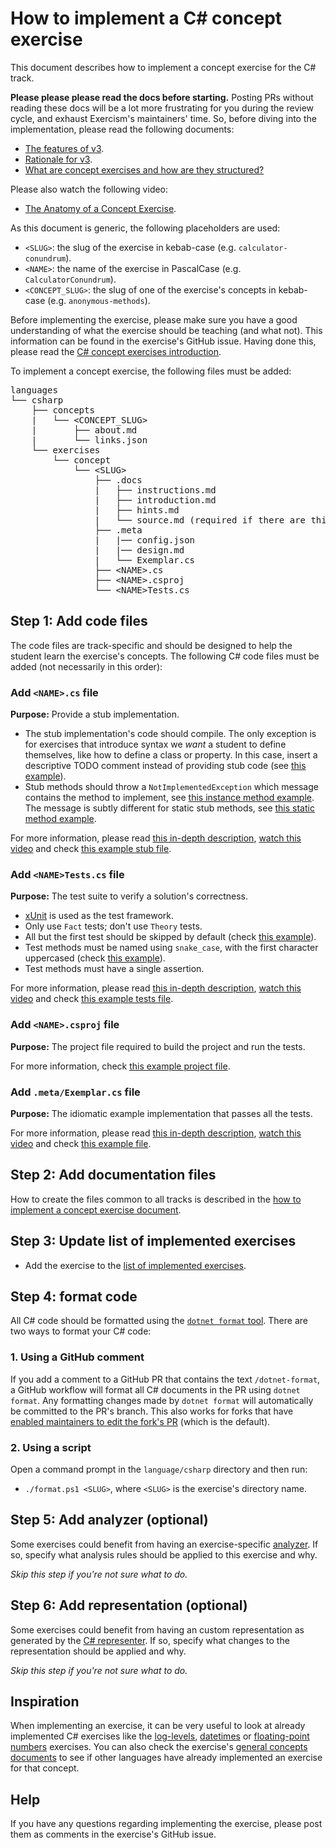 # How to implement a C# concept exercise

This document describes how to implement a concept exercise for the C# track.

**Please please please read the docs before starting.** Posting PRs without reading these docs will be a lot more frustrating for you during the review cycle, and exhaust Exercism's maintainers' time. So, before diving into the implementation, please read the following documents:

- [The features of v3][docs-features-of-v3].
- [Rationale for v3][docs-rationale-for-v3].
- [What are concept exercises and how are they structured?][docs-concept-exercises]

Please also watch the following video:

- [The Anatomy of a Concept Exercise][anatomy-of-a-concept-exercise].

As this document is generic, the following placeholders are used:

- `<SLUG>`: the slug of the exercise in kebab-case (e.g. `calculator-conundrum`).
- `<NAME>`: the name of the exercise in PascalCase (e.g. `CalculatorConundrum`).
- `<CONCEPT_SLUG>`: the slug of one of the exercise's concepts in kebab-case (e.g. `anonymous-methods`).

Before implementing the exercise, please make sure you have a good understanding of what the exercise should be teaching (and what not). This information can be found in the exercise's GitHub issue. Having done this, please read the [C# concept exercises introduction][concept-exercises].

To implement a concept exercise, the following files must be added:

<pre>
languages
└── csharp
    ├── concepts
    |   └── &lt;CONCEPT_SLUG&gt;
    |       ├── about.md
    |       └── links.json
    └── exercises
        └── concept
            └── &lt;SLUG&gt;
                ├── .docs
                |   ├── instructions.md
                |   ├── introduction.md
                |   ├── hints.md
                |   └── source.md (required if there are third-party sources)
                ├── .meta
                |   |── config.json
                |   |── design.md
                |   └── Exemplar.cs
                ├── &lt;NAME&gt;.cs
                ├── &lt;NAME&gt;.csproj
                └── &lt;NAME&gt;Tests.cs
</pre>

## Step 1: Add code files

The code files are track-specific and should be designed to help the student learn the exercise's concepts. The following C# code files must be added (not necessarily in this order):

### Add `<NAME>.cs` file

**Purpose:** Provide a stub implementation.

- The stub implementation's code should compile. The only exception is for exercises that introduce syntax we _want_ a student to define themselves, like how to define a class or property. In this case, insert a descriptive TODO comment instead of providing stub code (see [this example][todo]).
- Stub methods should throw a `NotImplementedException` which message contains the method to implement, see [this instance method example][not-implemented]. The message is subtly different for static stub methods, see [this static method example][not-implemented-static].

For more information, please read [this in-depth description][stub-file], [watch this video][video-stub-file] and check [this example stub file][example-stub-file].

### Add `<NAME>Tests.cs` file

**Purpose:** The test suite to verify a solution's correctness.

- [xUnit][xunit] is used as the test framework.
- Only use `Fact` tests; don't use `Theory` tests.
- All but the first test should be skipped by default (check [this example][skip-fact]).
- Test methods must be named using `snake_case`, with the first character uppercased (check [this example][test-name]).
- Test methods must have a single assertion.

For more information, please read [this in-depth description][tests-file], [watch this video][video-tests-file] and check [this example tests file][example-tests-file].

### Add `<NAME>.csproj` file

**Purpose:** The project file required to build the project and run the tests.

For more information, check [this example project file][example-project-file].

### Add `.meta/Exemplar.cs` file

**Purpose:** The idiomatic example implementation that passes all the tests.

For more information, please read [this in-depth description][example-file], [watch this video][video-example-file] and check [this example file][example-example-file].

## Step 2: Add documentation files

How to create the files common to all tracks is described in the [how to implement a concept exercise document][how-to-implement-a-concept-exercise].

## Step 3: Update list of implemented exercises

- Add the exercise to the [list of implemented exercises][implemented-exercises].

## Step 4: format code

All C# code should be formatted using the [`dotnet format` tool][dotnet-format]. There are two ways to format your C# code:

### 1. Using a GitHub comment

If you add a comment to a GitHub PR that contains the text `/dotnet-format`, a GitHub workflow will format all C# documents in the PR using `dotnet format`. Any formatting changes made by `dotnet format` will automatically be committed to the PR's branch. This also works for forks that have [enabled maintainers to edit the fork's PR][allowing-fork-pr-changes] (which is the default).

### 2. Using a script

Open a command prompt in the `language/csharp` directory and then run:

- `./format.ps1 <SLUG>`, where `<SLUG>` is the exercise's directory name.

## Step 5: Add analyzer (optional)

Some exercises could benefit from having an exercise-specific [analyzer][analyzer]. If so, specify what analysis rules should be applied to this exercise and why.

_Skip this step if you're not sure what to do._

## Step 6: Add representation (optional)

Some exercises could benefit from having an custom representation as generated by the [C# representer][representer]. If so, specify what changes to the representation should be applied and why.

_Skip this step if you're not sure what to do._

## Inspiration

When implementing an exercise, it can be very useful to look at already implemented C# exercises like the [log-levels][concept-exercise-log-levels], [datetimes][concept-exercise-booking-up-for-beauty] or [floating-point numbers][concept-exercise-interest-is-interesting] exercises. You can also check the exercise's [general concepts documents][reference] to see if other languages have already implemented an exercise for that concept.

## Help

If you have any questions regarding implementing the exercise, please post them as comments in the exercise's GitHub issue.

[analyzer]: https://github.com/exercism/csharp-analyzer
[representer]: https://github.com/exercism/csharp-representer
[concept-exercises]: ../exercises/concept/README.md
[how-to-implement-a-concept-exercise]: https://github.com/exercism/v3/blob/main/docs/maintainers/generic-how-to-implement-a-concept-exercise.md
[docs-concept-exercises]: https://github.com/exercism/v3/blob/main/docs/concept-exercises.md
[docs-rationale-for-v3]: https://github.com/exercism/v3/blob/main/docs/rationale-for-v3.md
[docs-features-of-v3]: https://github.com/exercism/v3/blob/main/docs/features-of-v3.md
[anatomy-of-a-concept-exercise]: https://www.youtube.com/watch?v=gkbBqd7hPrA
[concept-exercise-log-levels]: ../exercises/concept/log-levels
[concept-exercise-booking-up-for-beauty]: ../exercises/concept/booking-up-for-beauty
[concept-exercise-interest-is-interesting]: ../exercises/concept/interest-is-interesting
[reference]: https://github.com/exercism/v3/blob/main/reference
[dotnet-format]: https://github.com/dotnet/format
[allowing-fork-pr-changes]: https://help.github.com/en/github/collaborating-with-issues-and-pull-requests/allowing-changes-to-a-pull-request-branch-created-from-a-fork
[implemented-exercises]: ../exercises/concept/README.md#implemented-exercises
[video-stub-file]: https://www.youtube.com/watch?v=gkbBqd7hPrA&t=1171
[video-tests-file]: https://www.youtube.com/watch?v=gkbBqd7hPrA&t=1255
[video-example-file]: https://www.youtube.com/watch?v=gkbBqd7hPrA&t=781
[example-stub-file]: ../exercises/concept/log-levels/LogLevels.cs
[example-tests-file]: ../exercises/concept/log-levels/LogLevelsTests.cs
[example-example-file]: ../exercises/concept/log-levels/.meta/Exemplar.cs
[example-project-file]: ../exercises/concept/log-levels/LogLevels.csproj
[skip-fact]: ../exercises/concept/log-levels/LogLevelsTests.cs#L11
[test-name]: ../exercises/concept/log-levels/LogLevelsTests.cs#L24
[xunit]: https://xunit.net/
[not-implemented-static]: ../exercises/concept/bird-watcher/BirdWatcher.cs#L12
[not-implemented]: ../exercises/concept/bird-watcher/BirdWatcher.cs#L17
[todo]: ../exercises/concept/lucians-luscious-lasagna/LuciansLusciousLasagna.cs
[stub-file]: https://github.com/exercism/v3/blob/main/docs/concept-exercises.md#stub-implementation-file
[tests-file]: https://github.com/exercism/v3/blob/main/docs/concept-exercises.md#tests-file
[example-file]: https://github.com/exercism/v3/blob/main/docs/concept-exercises.md#example-implementation-file
[video-stub-file]: https://www.youtube.com/watch?v=gkbBqd7hPrA&t=1171
[video-tests-file]: https://www.youtube.com/watch?v=gkbBqd7hPrA&t=1255
[video-example-file]: https://www.youtube.com/watch?v=gkbBqd7hPrA&t=781
[example-stub-file]: ../languages/csharp/exercises/concept/log-levels/LogLevels.cs
[example-tests-file]: ../languages/csharp/exercises/concept/log-levels/LogLevelsTests.cs
[example-example-file]: ../languages/csharp/exercises/concept/log-levels/.meta/Exemplar.cs
[example-project-file]: ../exercises/concept/log-levels/LogLevels.csproj
